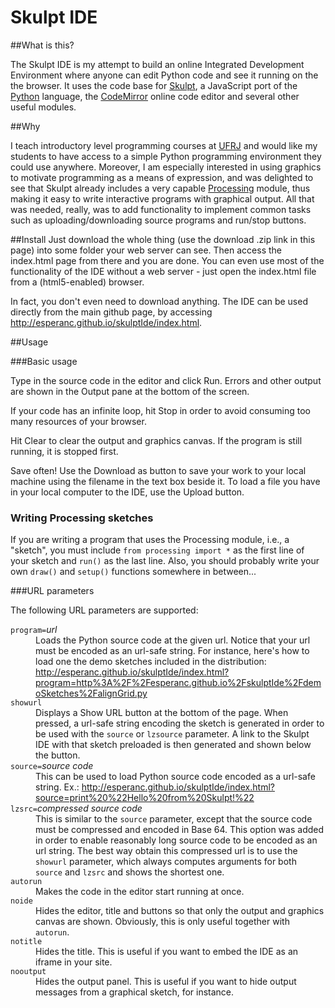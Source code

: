 # Skulpt IDE

##What is this?

The Skulpt IDE is my attempt to build an online Integrated Development Environment where anyone can edit Python code and see it running on the the browser. It uses the code base for <a href="www.skulpt.org">Skulpt</a>, a JavaScript port of the <a href="www.python.org">Python</a> language, the <a href="https://codemirror.net/">CodeMirror</a> online code editor and several other useful modules.
                
##Why

I teach introductory level programming courses at <a href="www.ufrj.br">UFRJ</a> and would like my students to have access to a simple Python programming environment they could use anywhere. Moreover, I am especially interested in using graphics to motivate programming as a means of expression, and was delighted to see that Skulpt already includes a very capable <a href="www.processing.org">Processing</a> module, thus making it easy to write interactive programs with graphical output. All that was needed, really, was to add functionality to implement common tasks such as uploading/downloading source programs and run/stop buttons.

##Install
Just download the whole thing (use the download .zip link in this page) into some folder your web server can see. Then access the index.html page from there and you are done. You can even use most of the functionality of the IDE without a web server - just open the index.html file from a (html5-enabled) browser.

In fact, you don't even need to download anything. The IDE can be used directly from the main github page, by accessing <a href="http://esperanc.github.io/skulptIde/index.html">http://esperanc.github.io/skulptIde/index.html</a>.

##Usage                

###Basic usage

Type in the source code in the editor and click <span class="button">Run</span>. Errors and other output are shown in the Output pane at the bottom of the screen. 

If your code has an infinite loop, hit <span class="button">Stop</span> in order to avoid consuming too many resources of your browser.

Hit <span class="button">Clear</span> to clear the output and graphics canvas. If the program is still running, it is stopped first.

Save often! Use the <span class="button">Download as</span> button to save your work to your local machine using the filename in the text box beside it. To load a file you have in your local computer to the IDE, use the <span class="button">Upload</span> button.

### Writing Processing sketches

If you are writing a program that uses the Processing module, i.e., a "sketch", you must include `from processing import *` as the first line of your sketch and <code>run()</code> as the last line. Also, you should probably write your own <code>draw()</code> and <code>setup()</code> functions somewhere in between...

###URL parameters

The following URL parameters are supported:
<dl>
<dt><code>program=</code><em>url</em></dt> 
<dd>Loads the Python source code at the given url. Notice that your url must be encoded as an url-safe string. For instance, here's how to load one the demo sketches included in the distribution:
<a href="http://esperanc.github.io/skulptIde/index.html?program=http%3A%2F%2Fesperanc.github.io%2FskulptIde%2FdemoSketches%2FalignGrid.py" title="alignGrid.py">http://esperanc.github.io/skulptIde/index.html?program=http%3A%2F%2Fesperanc.github.io%2FskulptIde%2FdemoSketches%2FalignGrid.py</a>
</dd>
<dt><code>showurl</code> </dt>
<dd>Displays a <span class="button">Show URL</span> button at the bottom of the page. When pressed, a url-safe string encoding the sketch is generated in order to be used with the <code>source</code> or <code>lzsource</code> parameter. A link to the Skulpt IDE with that sketch preloaded is then generated and shown below the button.</dd>
<dt><code>source=</code><em>source code</em></dt> 
<dd>This can be used to load Python source code encoded as a url-safe string. Ex.:
<a href="http://esperanc.github.io/skulptIde/index.html?source=print%20%22Hello%20from%20Skulpt!%22">http://esperanc.github.io/skulptIde/index.html?source=print%20%22Hello%20from%20Skulpt!%22</a>
</dd>

<dt><code>lzsrc=</code><em>compressed source code</em></dt> 
 <dd>This is similar to the <code>source</code> parameter, except that the source code must be compressed and encoded in Base 64. This option was added in order to enable reasonably long source code to be encoded as an url string.
The best way obtain this compressed url is to use the <code>showurl</code> parameter, which always computes arguments for both <code>source</code> and <code>lzsrc</code> and shows the shortest one.
 </dd>

<dt><code>autorun</code></dt> <dd>Makes the code in the editor start running at once.</dd>

<dt><code>noide</code></dt> <dd>Hides the editor, title and buttons so that only the output and graphics canvas are shown. Obviously, this is only useful together with <code>autorun</code>.</dd>

<dt><code>notitle</code></dt> <dd>Hides the title. This is useful if you want to embed the IDE as an
                  iframe in your site.</dd>
<dt><code>nooutput</code></dt> <dd>Hides the output panel. This is useful if you want to hide output messages from a graphical sketch, for instance.</dd>
 </dl>

           
